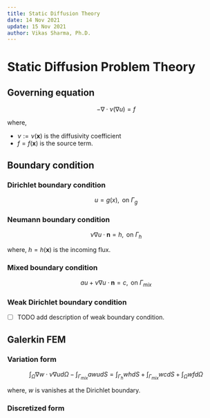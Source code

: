 ```yaml
---
title: Static Diffusion Theory
date: 14 Nov 2021
update: 15 Nov 2021
author: Vikas Sharma, Ph.D.
---
```


# Static Diffusion Problem Theory

## Governing equation

$$
-\nabla\cdot\nu\left(\nabla u\right)=f
$$

where, 

- $\nu:=\nu(\mathbf{x})$ is the diffusivity coefficient
- $f=f(\mathbf{x})$ is the source term.

## Boundary condition

### Dirichlet boundary condition

$$
u = g(x), \text{ on } \Gamma_{g}
$$

### Neumann boundary condition

$$
\nu \nabla u\cdot\boldsymbol{n}=h, \text{ on } \Gamma_{h}
$$

where, $h=h(\mathbf{x})$ is the incoming flux.

### Mixed boundary condition

$$
au+\nu\nabla u\cdot\boldsymbol{n}=c, \text{ on } \Gamma_{mix}
$$

### Weak Dirichlet boundary condition

- [ ] TODO add description of weak boundary condition.


## Galerkin FEM

### Variation form 

$$
\int_{\Omega}\nabla w\cdot\nu\nabla u {d\Omega}-\int_{\Gamma_{mix}}{awu}dS=\int_{\Gamma_{h}}whdS+\int_{\Gamma_{mix}}wcdS+\int_{\Omega}wfd\Omega
$$

where, $w$ is vanishes at the Dirichlet boundary.

### Discretized form
